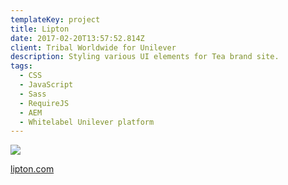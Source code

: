 ```yaml
---
templateKey: project
title: Lipton
date: 2017-02-20T13:57:52.814Z
client: Tribal Worldwide for Unilever
description: Styling various UI elements for Tea brand site.
tags:
  - CSS
  - JavaScript
  - Sass
  - RequireJS
  - AEM
  - Whitelabel Unilever platform
---
```


![](/img/lipton.jpg)

[lipton.com](http://www.lipton.com/)

